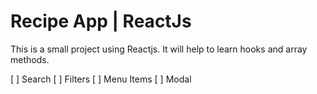 # Recipe App | ReactJs

This is a small project using Reactjs. It will help to learn hooks and array methods.

[ ] Search
[ ] Filters
[ ] Menu Items
[ ] Modal

